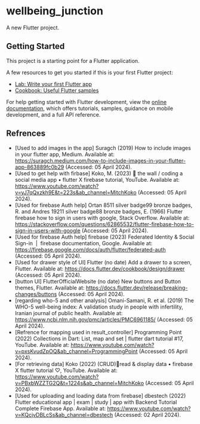 # wellbeing_junction

A new Flutter project.

## Getting Started

This project is a starting point for a Flutter application.

A few resources to get you started if this is your first Flutter project:

- [Lab: Write your first Flutter app](https://docs.flutter.dev/get-started/codelab)
- [Cookbook: Useful Flutter samples](https://docs.flutter.dev/cookbook)

For help getting started with Flutter development, view the
[online documentation](https://docs.flutter.dev/), which offers tutorials,
samples, guidance on mobile development, and a full API reference.

## Refrences
- [Used to add images in the app] Suragch (2019) How to include images in your flutter app, Medium. Available at: https://suragch.medium.com/how-to-include-images-in-your-flutter-app-863889fc0b29 (Accessed: 05 April 2024). 
- [Used to get help with firbase] Koko, M. (2023) 📱 the wall / coding a social media app • flutter X firebase tutorial, YouTube. Available at: https://www.youtube.com/watch?v=yJ7qQxzkh9E&t=223s&ab_channel=MitchKoko (Accessed: 05 April 2024). 
- [Used for firebase Auth help] Ortan 8511 silver badge99 bronze badges, R. and Andres 19211 silver badge88 bronze badges, E. (1966) Flutter firebase how to sign in users with google, Stack Overflow. Available at: https://stackoverflow.com/questions/62865532/flutter-firebase-how-to-sign-in-users-with-google (Accessed: 05 April 2024). 
- [Used for firebase Auth help] firebase (2023) Federated Identity & Social Sign-in  |  firebase documentation, Google. Available at: https://firebase.google.com/docs/auth/flutter/federated-auth (Accessed: 05 April 2024). 
- [Used for drawer style of UI] Flutter (no date) Add a drawer to a screen, Flutter. Available at: https://docs.flutter.dev/cookbook/design/drawer (Accessed: 05 April 2024). 
- [button UI] FlutterOfficialWebsite (no date) New buttons and Button themes, Flutter. Available at: https://docs.flutter.dev/release/breaking-changes/buttons (Accessed: 05 April 2024). 
- [regarding who-5 and other analysis] Omani-Samani, R. et al. (2019) The WHO-5 well-being index: A validation study in people with infertility, Iranian journal of public health. Available at: https://www.ncbi.nlm.nih.gov/pmc/articles/PMC6961185/ (Accessed: 05 April 2024). 
- [Refrence for mapping used in result_controller] Programming Point (2022) Collections in Dart: List, map and set | flutter dart tutorial #17, YouTube. Available at: https://www.youtube.com/watch?v=pxsKvudZpOQ&ab_channel=ProgrammingPoint (Accessed: 05 April 2024). 
- [For retrieving data] Koko (2022) (CRUD)📱read & display data • firebase X flutter tutorial ♡, YouTube. Available at: https://www.youtube.com/watch?v=PBxbWZZTG2Q&t=1224s&ab_channel=MitchKoko (Accessed: 05 April 2024). 
- [Used for uploading and loading data from firebase] dbestech (2022) Flutter educational app | exam | study | app with Backend Tutorial Complete Firebase App. Available at: https://www.youtube.com/watch?v=KQcjvDBLcSs&ab_channel=dbestech (Accessed: 02 April 2024).
